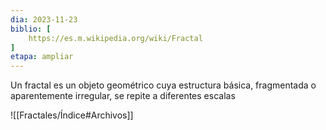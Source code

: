 ```yaml
---
dia: 2023-11-23
biblio: [
	https://es.m.wikipedia.org/wiki/Fractal
]
etapa: ampliar
---
```

Un fractal es un objeto geométrico cuya estructura básica, fragmentada o aparentemente irregular, se repite a diferentes escalas



![[Fractales/Índice#Archivos]]